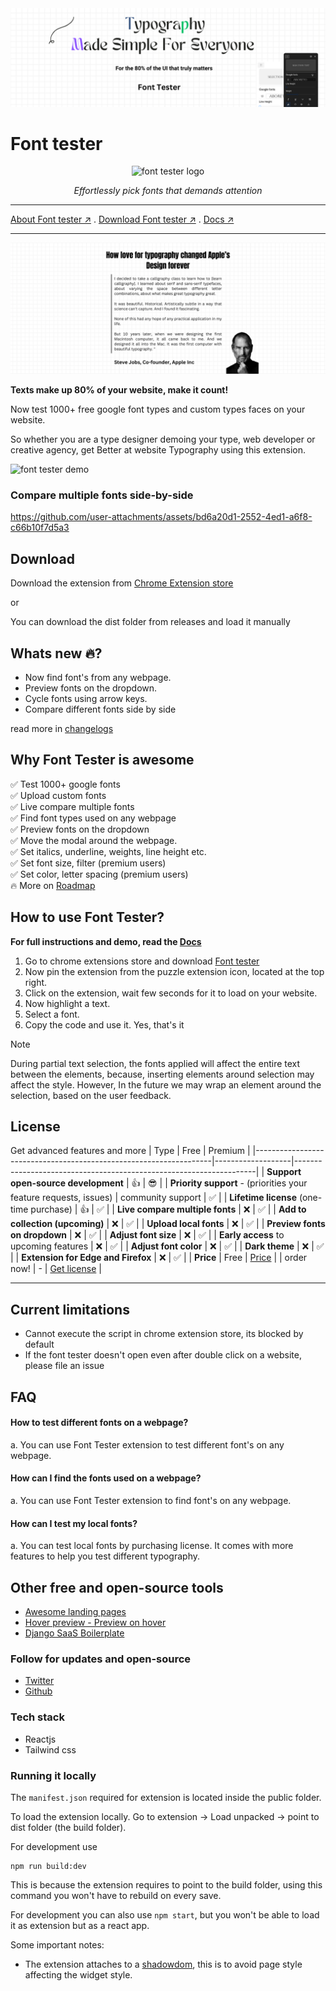 <img src="./docs/images/font-tester-readme.png" alt="font tester logo">

<p align="center"> <h1>Font tester</h1> </p>

<p align="center"><img src="./public/logos/logox500.png" alt="font tester logo" width="100" height="100"></p>

<p align="center"> <i>Effortlessly pick fonts that demands attention</i></p>



---

[About Font tester ↗️](https://font-tester.foxcraft.tech) . [Download Font tester ↗️](https://chromewebstore.google.com/detail/font-tester/deachoodakeofjlfikfkohihnpcgiaim) . [Docs ↗️](./docs/docs.md)

<!-- <a href="https://chromewebstore.google.com/detail/font-tester/deachoodakeofjlfikfkohihnpcgiaim">
    <img src="./docs/badges/chrom-store.png" width="180">
</a> -->

---

<img src="./docs/images/steve-statement.png" alt="steve jobs on typography">


**Texts make up 80% of your website, make it count!**

Now test 1000+ free google font types and custom types faces on your website.

So whether you are a type designer demoing your type, web developer or creative agency, get Better at website Typography using this extension.


![font tester demo](./docs/demo/fonttester2.gif)


### Compare multiple fonts side-by-side

https://github.com/user-attachments/assets/bd6a20d1-2552-4ed1-a6f8-c66b10f7d5a3


## Download

Download the extension from [Chrome Extension store](https://chromewebstore.google.com/detail/font-tester/deachoodakeofjlfikfkohihnpcgiaim)

or

You can download the dist folder from releases and load it manually

## Whats new 🔥?
* Now find font's from any webpage.
* Preview fonts on the dropdown.
* Cycle fonts using arrow keys.
* Compare different fonts side by side

read more in [changelogs](./changelog.md)

## Why Font Tester is awesome 
✅ Test 1000+ google fonts <br>
✅ Upload custom fonts <br>
✅ Live compare multiple fonts <br>
✅ Find font types used on any webpage <br>
✅ Preview fonts on the dropdown <br>
✅ Move the modal around the webpage. <br>
✅ Set italics, underline, weights, line height etc. <br>
✅ Set font size, filter (premium users)<br>
✅ Set color, letter spacing (premium users)<br>
🔥 More on [Roadmap](roadmap.md)

## How to use Font Tester?

**For full instructions and demo, read the [Docs](./docs/docs.md)**

1. Go to chrome extensions store and download [Font tester](https://chromewebstore.google.com/detail/font-tester/deachoodakeofjlfikfkohihnpcgiaim)
2. Now pin the extension from the puzzle extension icon, located at the top right.
3. Click on the extension, wait few seconds for it to load on your website.
4. Now highlight a text.
5. Select a font.
6. Copy the code and use it. Yes, that's it

> [!NOTE]
During partial text selection, the fonts applied will affect the entire text between the elements, because, inserting elements around selection may affect the style. However, 
In the future we may wrap an element around the selection, based on the user feedback. 


## License

Get advanced features and more
| Type                                                              | Free              | Premium                                                            |
|-------------------------------------------------------------------|-------------------|--------------------------------------------------------------------|
| **Support open-source development**                               | 👍️                 | 😎                                                                  |
| **Priority support** - (priorities your feature requests, issues) | community support | ✅                                                                  |
| **Lifetime license** (one-time  purchase)                         | 👍️                 | ✅                                                                  |
| **Live compare multiple fonts**                                   | ❌                 | ✅                                                                  |
| **Add to collection (upcoming)**                                  | ❌                 | ✅                                                                  |
| **Upload local fonts**                                            | ❌                 | ✅                                                                  |
| **Preview fonts on dropdown**                                     | ❌                 | ✅                                                                  |
| **Adjust font size**                                              | ❌                 | ✅                                                                  |
| **Early access** to upcoming features                             | ❌                 | ✅                                                                  |
| **Adjust font color**                                             | ❌                 | ✅                                                                  |
| **Dark theme**                                                    | ❌                 | ✅                                                                  |
| **Extension for Edge and Firefox**                                | ❌                 | ✅                                                                  |
| **Price**                                                         | Free                |   [Price](https://font-tester.foxcraft.tech/#pricing)                      |
| order now!                                                        |  -                 | [Get license](https://font-tester.foxcraft.tech/#pricing)                       |

---

## Current limitations
* Cannot execute the script in chrome extension store, its blocked by default
* If the font tester doesn't open even after double click on a website, please file an issue


## FAQ

#### How to test different fonts on a webpage?
a. You can use Font Tester extension to test different font's on any webpage.

#### How can I find the fonts used on a webpage?
a. You can use Font Tester extension to find font's on any webpage.

#### How can I test my local fonts?
a. You can test local fonts by purchasing license. It comes with more features to help you test different typography.

## Other free and open-source tools

* [Awesome landing pages](https://github.com/PaulleDemon/awesome-landing-pages)
* [Hover preview - Preview on hover](https://github.com/PaulleDemon/Hover-Preview)
* [Django SaaS Boilerplate](https://github.com/PaulleDemon/Django-SAAS-Boilerplate)


### Follow for updates and open-source

* [Twitter](https://x.com/pauls_freeman)
* [Github](https://github.com/PaulleDemon)


### Tech stack
* Reactjs
* Tailwind css


### Running it locally

The `manifest.json` required for extension is located inside the public folder.

To load the extension locally. Go to extension -> Load unpacked -> point to dist folder (the build folder).

For development use
```
npm run build:dev
```
This is because the extension requires to point to the build folder, using this command you
won't have to rebuild on every save.

For development you can also use 
`npm start`, but you won't be able to load it as extension but as a react app.

Some important notes:
* The extension attaches to a [shadowdom](https://developer.mozilla.org/en-US/docs/Web/API/Web_components/Using_shadow_DOM), this is to avoid page style affecting the widget style.
